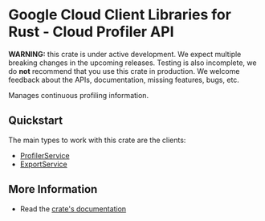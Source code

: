 # Google Cloud Client Libraries for Rust - Cloud Profiler API

<!-- Code generated by sidekick. DO NOT EDIT. -->

**WARNING:** this crate is under active development. We expect multiple breaking
changes in the upcoming releases. Testing is also incomplete, we do **not**
recommend that you use this crate in production. We welcome feedback about the
APIs, documentation, missing features, bugs, etc.

Manages continuous profiling information.

## Quickstart

The main types to work with this crate are the clients:

- [ProfilerService]
- [ExportService]

## More Information

- Read the [crate's documentation](https://docs.rs/google-cloud-profiler-v2/latest/google-cloud-profiler-v2)

[ProfilerService]: https://docs.rs/google-cloud-profiler-v2/latest/google_cloud_profiler_v2/client/struct.ProfilerService.html
[ExportService]: https://docs.rs/google-cloud-profiler-v2/latest/google_cloud_profiler_v2/client/struct.ExportService.html

